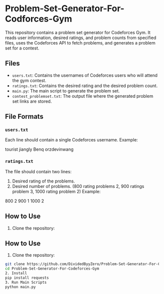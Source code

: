﻿# Problem-Set-Generator-For-Codforces-Gym

This repository contains a problem set generator for Codeforces Gym. It reads user information, desired ratings, and problem counts from specified files, uses the Codeforces API to fetch problems, and generates a problem set for a contest.

## Files

- `users.txt`: Contains the usernames of Codeforces users who will attend the gym contest.
- `ratings.txt`: Contains the desired rating and the desired problem count.
- `main.py`: The main script to generate the problem set.
- `contest_problemset.txt`: The output file where the generated problem set links are stored.

## File Formats

### `users.txt`

Each line should contain a single Codeforces username. Example:

tourist
jiangly
Benq
orzdevinwang


### `ratings.txt`

The file should contain two lines:
1. Desired rating of the problems.
2. Desired number of problems.
(800 rating problems 2, 900 ratings problem 3, 1000 rating problem 2)
Example:

800 2
900 1
1000 2


## How to Use

1. Clone the repository:

## How to Use

1. Clone the repository:

```bash
git clone https://github.com/DividedByyZero/Problem-Set-Generator-For-Codeforces-Gym
cd Problem-Set-Generator-For-Codeforces-Gym
2. Install 
pip install requests
3. Run Main Scripts
python main.py
